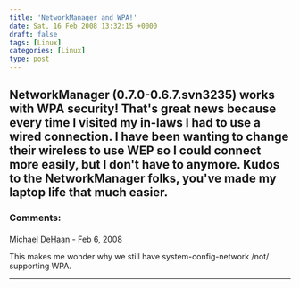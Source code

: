 ```yaml
---
title: 'NetworkManager and WPA!'
date: Sat, 16 Feb 2008 13:32:15 +0000
draft: false
tags: [Linux]
categories: [Linux]
type: post
---
```


NetworkManager (0.7.0-0.6.7.svn3235) works with WPA security! That's great news because every time I visited my in-laws I had to use a wired connection. I have been wanting to change their wireless to use WEP so I could connect more easily, but I don't have to anymore. Kudos to the NetworkManager folks, you've made my laptop life that much easier.
---
### Comments:
#### 
[Michael DeHaan](http://michaeldehaan.net/ "michael.dehaan@gmail.com") - <time datetime="2008-02-16 14:47:31">Feb 6, 2008</time>

This makes me wonder why we still have system-config-network /not/ supporting WPA.
<hr />
